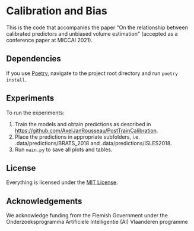 # Calibration and Bias


This is the code that accompanies the paper "On the relationship between calibrated predictors and unbiased volume estimation" (accepted as a conference paper at MICCAI 2021).


## Dependencies

If you use [Poetry](https://python-poetry.org/), navigate to the project root directory and run `poetry install`. 


## Experiments
To run the experiments:

1. Train the models and obtain predictions as described in https://github.com/AxelJanRousseau/PostTrainCalibration.
2. Place the predictions in appropriate subfolders, i.e. .data/predictions/BRATS_2018 and .data/predictions/ISLES2018.
3. Run `main.py` to save all plots and tables.


## License

Everything is licensed under the [MIT License](https://opensource.org/licenses/MIT).


## Acknowledgements

We acknowledge funding from the Flemish Government under the Onderzoeksprogramma Artificiele Intelligentie (AI) Vlaanderen programme
